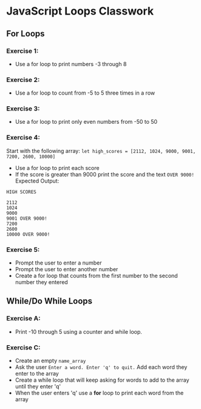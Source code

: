 # JavaScript Loops Classwork

## For Loops

### Exercise 1:
- Use a for loop to print numbers -3 through 8

### Exercise 2:
- Use a for loop to count from -5 to 5 three times in a row

### Exercise 3:
- Use a for loop to print only even numbers from -50 to 50

### Exercise 4:
Start with the following array:
`let high_scores = [2112, 1024, 9000, 9001, 7200, 2600, 10000]`

- Use a for loop to print each score
- If the score is greater than 9000 print the score and the text `OVER 9000!`
Expected Output:
```
HIGH SCORES

2112
1024
9000
9001 OVER 9000!
7200
2600
10000 OVER 9000!
```

### Exercise 5:
- Prompt the user to enter a number 
- Prompt the user to enter another number 
- Create a for loop that counts from the first number to the second number they entered


## While/Do While Loops

### Exercise A:
- Print -10 through 5 using a counter and while loop.

<!-- ### Exercise B:
- Write a While loop that counts backwards from 10 to 0
- Log the current count at the end of each iteration EXCEPT if the current count is ```5``` -->

### Exercise C:
- Create an empty `name_array`
- Ask the user ```Enter a word. Enter 'q' to quit.``` Add each word they enter to the array
- Create a while loop that will keep asking for words to add to the array until they enter 'q'
- When the user enters 'q' use a **for** loop to print each word from the array


